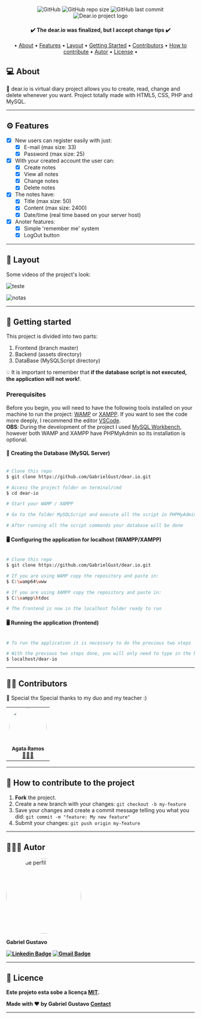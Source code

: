 <div align="center">
    <img alt="GitHub" src="https://img.shields.io/github/license/GabrielGust/dear.io">
    <img alt="GitHub repo size" src="https://img.shields.io/github/repo-size/GabrielGust/dear.io">
    <img alt="GitHub last commit" src="https://img.shields.io/github/last-commit/GabrielGust/dear.io">
</div>
<div align="center">
    <img src="https://user-images.githubusercontent.com/65090609/101951536-ec17fd00-3bd5-11eb-8bb3-53e6273f8af6.png" alt="Dear.io project logo">
</div>

<h4 align="center"> 
	✔️ The dear.io was finalized, but I accept change tips ✔️
</h4>

<p align="center">
 • <a href="#-about">About</a> •
 <a href="#-features">Features</a> •
 <a href="#-layout">Layout</a> • 
 <a href="#-getting-started">Getting Started</a> • 
 <a href="#-contributors">Contributors</a> •
 <a href="#-how-to-contribute-to-the-project">How to contribute</a> •
 <a href="#-autor">Autor</a> •
 <a href="#-license">License</a> •
</p>


## 💻 About

📓 dear.io is virtual diary project allows you to create, read, change and delete whenever you want. Project totally made with HTML5, CSS, PHP and MySQL.

---

## ⚙️ Features

- [x] New users can register easily with just:
  - [x] E-mail (max size: 33)
  - [x] Password (max size: 25)
  
- [x] With your created account the user can:
  - [x] Create notes 
  - [x] View all notes
  - [x] Change notes
  - [x] Delete notes

- [x] The notes have:
  - [x] Title (max size: 50)
  - [x] Content (max size: 2400)
  - [x] Date/time (real time based on your server host)
  
- [x] Anoter features:
  - [x] Simple 'remember me' system
  - [x] LogOut button
---

## 🎨 Layout

Some videos of the project's look:

![teste](https://user-images.githubusercontent.com/65090609/101859977-7ff0b700-3b4b-11eb-89e6-5a05784dd717.gif)

![notas](https://user-images.githubusercontent.com/65090609/101860280-35236f00-3b4c-11eb-9139-ce0096db269e.gif)


---


## 👣 Getting started

This project is divided into two parts:
1. Frontend (branch master) 
2. Backend (assets directory)
3. DataBase (MySQLScript directory)

💡 It is important to remember that <b>if the database script is not executed, the application will not work!</b>.

### Prerequisites

Before you begin, you will need to have the following tools installed on your machine to run the project:
[WAMP](https://www.wampserver.com) or [XAMPP](https://www.apachefriends.org/pt_br/index.html). 
If you want to see the code more deeply, I recommend the editor [VSCode](https://code.visualstudio.com/).<br>
<b>OBS</b>: During the development of the project I used [MySQL Workbench](https://www.mysql.com/products/workbench/), however both WAMP and XAMPP have PHPMyAdmin so its installation is optional.

#### 🎲 Creating the Database (MySQL Server)

```bash

# Clone this repo
$ git clone https://github.com/GabrielGust/dear.io.git

# Access the project folder on terminal/cmd
$ cd dear-io

# Start your WAMP / XAMPP

# Go to the folder MySQLScript and execute all the script in PHPMyAdmin or MySQL Workbench

# After running all the script commands your database will be done

```

#### 🖥️ Configuring the application for localhost (WAMPP/XAMPP)

```bash

# Clone this repo
$ git clone https://github.com/GabrielGust/dear.io.git

# If you are using WAMP copy the repository and paste in: 
$ C:\wamp64\www

# If you are using XAMPP copy the repository and paste in: 
$ C:\xampp\htdoc

# The frontend is now in the localhost folder ready to run

```

#### 🖥️ Running the application (frontend)

```bash

# To run the application it is necessary to do the previous two steps

# With the previous two steps done, you will only need to type in the browser:
$ localhost/dear-io

```

---

## 👨‍💻 Contributors

💙 Special thx Special thanks to my duo and my teacher :)

<table>
  <tr>
    <td align="center"><a href="https://github.com/AgataRamos"><img style="border-radius: 50%;" src="https://avatars3.githubusercontent.com/u/64936666?s=460&u=7ba67b1a242bd80ec6acc822550fa977c80923b6&v=4" width="100px;" alt=""/><br /><sub><b>Agata Ramos</b></sub></a><br /><a href="https://github.com/AgataRamos" title="AgataRamosGitHubProfile">👩🏻‍💻</a></td>    
  </tr>    
</table>

---

## 🔧 How to contribute to the project

1. **Fork** the project.
2. Create a new branch with your changes: `git checkout -b my-feature`
3. Save your changes and create a commit message telling you what you did: `git commit -m "feature: My new feature"`
4. Submit your changes: `git push origin my-feature`

---

## 🧑🏾‍💻 Autor

<a href="https://www.linkedin.com/in/gabriel-gustavo-araújo-tinoco-3903241b4/"></a>
<img style="border-radius: 100px;" src="https://avatars3.githubusercontent.com/u/65090609?s=460&u=7439510aef27e2e881033aa12c2fe840f6743ed8&v=4" width="200px;" alt="Foto de perfil"/>
<br>
<sub><p><b font-size="25px">Gabriel Gustavo<b><p></sub>
[![Linkedin Badge](https://img.shields.io/badge/-Gabriel-blue?style=flat-square&logo=Linkedin&logoColor=white&link=https://www.linkedin.com/in/gabriel-gustavo-araújo-tinoco-3903241b4/)](https://www.linkedin.com/in/gabriel-gustavo-araújo-tinoco-3903241b4/) 
[![Gmail Badge](https://img.shields.io/badge/-gabrielaraujotinoco@gmail.com-c14438?style=flat-square&logo=Gmail&logoColor=white&link=mailto:gabrielaraujotinoco@gmail.com)](mailto:gabrielaraujotinoco@gmail.com)

---

## 📝 Licence

Este projeto esta sobe a licença [MIT](./LICENSE).

Made with ❤️ by Gabriel Gustavo [Contact](https://www.linkedin.com/in/gabriel-gustavo-araújo-tinoco-3903241b4/)

---
